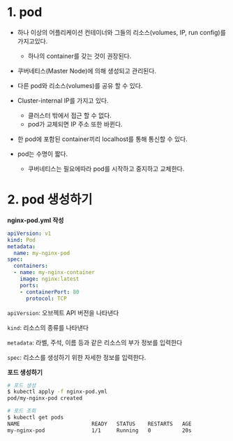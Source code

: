 # 1. pod

* 하나 이상의 어플리케이션 컨테이너와 그들의 리소스(volumes, IP, run config)를 가지고있다.

  * 하나의 container를 갖는 것이 권장된다.

* 쿠버네티스(Master Node)에 의해 생성되고 관리된다.

* 다른 pod와 리소스(volumes)를 공유 할 수 있다.

* Cluster-internal IP를 가지고 있다.

  * 클러스터 밖에서 접근 할 수 없다.
  * pod가 교체되면 IP 주소 또한 바뀐다.

* 한 pod에 포함된 container끼리  localhost를 통해 통신할 수 있다.

* pod는 수명이 짧다. 

  * 쿠버네티스는 필요에따라 pod를 시작하고 중지하고 교체한다.



# 2. pod 생성하기

**nginx-pod.yml 작성**

```yml
apiVersion: v1
kind: Pod
metadata:
  name: my-nginx-pod
spec:
  containers:
  - name: my-nginx-container
    image: nginx:latest
    ports:
    - containerPort: 80
      protocol: TCP
```

`apiVersion`: 오브젝트 API 버전을 나타낸다

`kind`: 리소스의 종류를 나타낸다

`metadata`: 라벨, 주석, 이름 등과 같은 리소스의 부가 정보를 입력한다

`spec`: 리소스를 생성하기 위한 자세한 정보를 입력한다.



**포드 생성하기**

```bash
# 포드 생성
$ kubectl apply -f nginx-pod.yml
pod/my-nginx-pod created

# 포드 조회
$ kubectl get pods
NAME                       READY   STATUS    RESTARTS   AGE
my-nginx-pod               1/1     Running   0          20s
```
